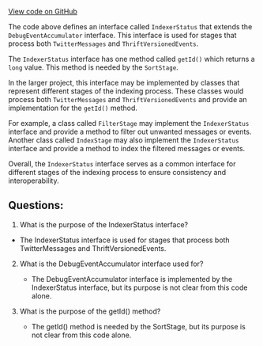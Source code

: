 [View code on GitHub](https://github.com/misbahsy/the-algorithm/src/java/com/twitter/search/ingester/model/IndexerStatus.java)

The code above defines an interface called `IndexerStatus` that extends the `DebugEventAccumulator` interface. This interface is used for stages that process both `TwitterMessages` and `ThriftVersionedEvents`. 

The `IndexerStatus` interface has one method called `getId()` which returns a `long` value. This method is needed by the `SortStage`. 

In the larger project, this interface may be implemented by classes that represent different stages of the indexing process. These classes would process both `TwitterMessages` and `ThriftVersionedEvents` and provide an implementation for the `getId()` method. 

For example, a class called `FilterStage` may implement the `IndexerStatus` interface and provide a method to filter out unwanted messages or events. Another class called `IndexStage` may also implement the `IndexerStatus` interface and provide a method to index the filtered messages or events. 

Overall, the `IndexerStatus` interface serves as a common interface for different stages of the indexing process to ensure consistency and interoperability.
## Questions: 
 1. What is the purpose of the IndexerStatus interface?
   - The IndexerStatus interface is used for stages that process both TwitterMessages and ThriftVersionedEvents.

2. What is the DebugEventAccumulator interface used for?
   - The DebugEventAccumulator interface is implemented by the IndexerStatus interface, but its purpose is not clear from this code alone.

3. What is the purpose of the getId() method?
   - The getId() method is needed by the SortStage, but its purpose is not clear from this code alone.